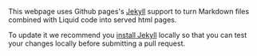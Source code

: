 This webpage uses Github pages's [Jekyll](https://jekyllrb.com) support to turn Markdown
files combined with Liquid code into served html pages.

To update it we recommend you [install Jekyll](https://jekyllrb.com) locally so that you
can test your changes locally before submitting a pull request.
